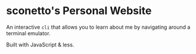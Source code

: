 # sconetto's Personal Website

An interactive `cli` that allows you to learn about me by navigating around a terminal emulator.

Built with JavaScript & less.
